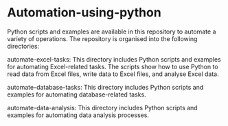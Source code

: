 # Automation-using-python
Python scripts and examples are available in this repository to automate a variety of operations. The repository is organised into the following directories:

automate-excel-tasks: This directory includes Python scripts and examples for automating Excel-related tasks. The scripts show how to use Python to read data from Excel files, write data to Excel files, and analyse Excel data.

automate-database-tasks: This directory includes Python scripts and examples for automating database-related tasks. 

automate-data-analysis: This directory includes Python scripts and examples for automating data analysis processes. 
